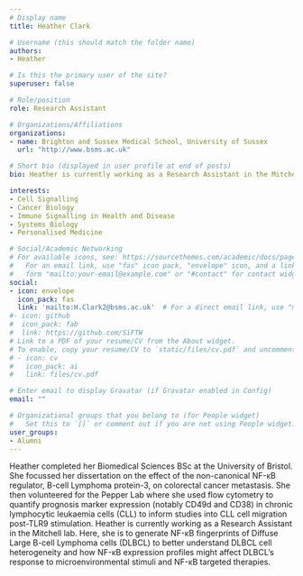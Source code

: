 ```yaml
---
# Display name
title: Heather Clark

# Username (this should match the folder name)
authors:
- Heather

# Is this the primary user of the site?
superuser: false

# Role/position
role: Research Assistant

# Organizations/Affiliations
organizations:
- name: Brighton and Sussex Medical School, University of Sussex
  url: "http://www.bsms.ac.uk"

# Short bio (displayed in user profile at end of posts)
bio: Heather is currently working as a Research Assistant in the Mitchell lab. Here, she is to generate NF-κB fingerprints of Diffuse Large B-cell Lymphoma cells (DLBCL) to better understand DLBCL cell heterogeneity and how NF-κB expression profiles might affect DLBCL’s response to microenvironmental stimuli and NF-κB targeted therapies.

interests:
- Cell Signalling
- Cancer Biology
- Immune Signalling in Health and Disease
- Systems Biology
- Personalised Medicine

# Social/Academic Networking
# For available icons, see: https://sourcethemes.com/academic/docs/page-builder/#icons
#   For an email link, use "fas" icon pack, "envelope" icon, and a link in the
#   form "mailto:your-email@example.com" or "#contact" for contact widget.
social:
- icon: envelope
  icon_pack: fas
  link: 'mailto:H.Clark2@bsms.ac.uk'  # For a direct email link, use "mailto:".
#- icon: github
#  icon_pack: fab
#  link: https://github.com/SiFTW
# Link to a PDF of your resume/CV from the About widget.
# To enable, copy your resume/CV to `static/files/cv.pdf` and uncomment the lines below.
# - icon: cv
#   icon_pack: ai
#   link: files/cv.pdf

# Enter email to display Gravatar (if Gravatar enabled in Config)
email: ""

# Organizational groups that you belong to (for People widget)
#   Set this to `[]` or comment out if you are not using People widget.
user_groups:
- Alumni
---
```

Heather completed her Biomedical Sciences BSc at the University of Bristol. She focussed her dissertation on the effect of the non-canonical NF-κB regulator, B-cell Lymphoma protein-3, on colorectal cancer metastasis. She then volunteered for the Pepper Lab where she used flow cytometry to quantify prognosis marker expression (notably CD49d and CD38) in chronic lymphocytic leukaemia cells (CLL) to inform studies into CLL cell migration post-TLR9 stimulation. Heather is currently working as a Research Assistant in the Mitchell lab. Here, she is to generate NF-κB fingerprints of Diffuse Large B-cell Lymphoma cells (DLBCL) to better understand DLBCL cell heterogeneity and how NF-κB expression profiles might affect DLBCL’s response to microenvironmental stimuli and NF-κB targeted therapies.
